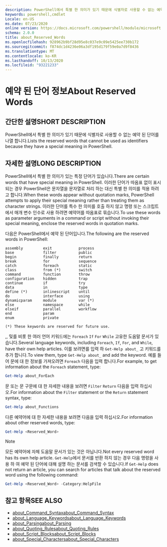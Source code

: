 ```yaml
---
description: PowerShell에서 특별 한 의미가 있기 때문에 식별자로 사용할 수 없는 예약 된 단어를 나열 합니다.
keywords: powershell,cmdlet
Locale: en-US
ms.date: 07/23/2020
online version: https://docs.microsoft.com/powershell/module/microsoft.powershell.core/about/about_reserved_words?view=powershell-6&WT.mc_id=ps-gethelp
schema: 2.0.0
title: about_Reserved_Words
ms.openlocfilehash: 928962b9bf28d95e8c037e9c09e5425ee730b172
ms.sourcegitcommit: f874dc1d4236e06a3df195d179f59e0a7d9f8436
ms.translationtype: MT
ms.contentlocale: ko-KR
ms.lasthandoff: 10/13/2020
ms.locfileid: "93221233"
---
```

# <a name="about-reserved-words"></a><span data-ttu-id="d553d-104">예약 된 단어 정보</span><span class="sxs-lookup"><span data-stu-id="d553d-104">About Reserved Words</span></span>

## <a name="short-description"></a><span data-ttu-id="d553d-105">간단한 설명</span><span class="sxs-lookup"><span data-stu-id="d553d-105">SHORT DESCRIPTION</span></span>
<span data-ttu-id="d553d-106">PowerShell에서 특별 한 의미가 있기 때문에 식별자로 사용할 수 없는 예약 된 단어를 나열 합니다.</span><span class="sxs-lookup"><span data-stu-id="d553d-106">Lists the reserved words that cannot be used as identifiers because they have a special meaning in PowerShell.</span></span>

## <a name="long-description"></a><span data-ttu-id="d553d-107">자세한 설명</span><span class="sxs-lookup"><span data-stu-id="d553d-107">LONG DESCRIPTION</span></span>

<span data-ttu-id="d553d-108">PowerShell에서 특별 한 의미가 있는 특정 단어가 있습니다.</span><span class="sxs-lookup"><span data-stu-id="d553d-108">There are certain words that have special meaning in PowerShell.</span></span> <span data-ttu-id="d553d-109">이러한 단어가 따옴표 없이 표시 되는 경우 PowerShell은 문자열을 문자열로 처리 하는 대신 특별 한 의미를 적용 하려고 합니다.</span><span class="sxs-lookup"><span data-stu-id="d553d-109">When these words appear without quotation marks, PowerShell attempts to apply their special meaning rather than treating them as character strings.</span></span> <span data-ttu-id="d553d-110">이러한 단어를 특수 한 의미를 호출 하지 않고 명령 또는 스크립트에서 매개 변수 인수로 사용 하려면 예약어를 따옴표로 묶습니다.</span><span class="sxs-lookup"><span data-stu-id="d553d-110">To use these words as parameter arguments in a command or script without invoking their special meaning, enclose the reserved words in quotation marks.</span></span>

<span data-ttu-id="d553d-111">다음은 PowerShell에서 예약 된 단어입니다.</span><span class="sxs-lookup"><span data-stu-id="d553d-111">The following are the reserved words in PowerShell:</span></span>

```
assembly         exit            process
base             filter          public
begin            finally         return
break            for             sequence
catch            foreach         static
class            from (*)        switch
command          function        throw
configuration    hidden          trap
continue         if              try
data             in              type
define (*)       inlinescript    until
do               interface       using
dynamicparam     module          var (*)
else             namespace       while
elseif           parallel        workflow
end              param
enum             private

(*) These keywords are reserved for future use.
```

<span data-ttu-id="d553d-112">,, 및를 비롯 한 여러 언어 키워드에는 `Foreach` `If` `For` `While` 고유한 도움말 문서가 있습니다.</span><span class="sxs-lookup"><span data-stu-id="d553d-112">Several language keywords, including `Foreach`, `If`, `For`, and `While`, have their own help articles.</span></span> <span data-ttu-id="d553d-113">이를 보려면를 입력 하 `Get-Help about_` 고 키워드를 추가 합니다.</span><span class="sxs-lookup"><span data-stu-id="d553d-113">To view them, type `Get-Help about_` and add the keyword.</span></span> <span data-ttu-id="d553d-114">예를 들어 문에 대 한 정보를 가져오려면 `Foreach` 다음을 입력 합니다.</span><span class="sxs-lookup"><span data-stu-id="d553d-114">For example, to get information about the `Foreach` statement, type:</span></span>

```powershell
Get-Help about_ForEach
```

<span data-ttu-id="d553d-115">문 또는 문 구문에 대 한 자세한 내용을 보려면 `Filter` `Return` 다음을 입력 하십시오.</span><span class="sxs-lookup"><span data-stu-id="d553d-115">For information about the `Filter` statement or the `Return` statement syntax, type:</span></span>

```powershell
Get-Help about_Functions
```

<span data-ttu-id="d553d-116">다른 예약어에 대 한 자세한 내용을 보려면 다음을 입력 하십시오.</span><span class="sxs-lookup"><span data-stu-id="d553d-116">For information about other reserved words, type:</span></span>

```powershell
Get-Help <Reserved_Word>
```

> [!NOTE]
> <span data-ttu-id="d553d-117">모든 예약어에 자체 도움말 문서가 있는 것은 아닙니다.</span><span class="sxs-lookup"><span data-stu-id="d553d-117">Not every reserved word has its own help article.</span></span> <span data-ttu-id="d553d-118">`Get-Help`에서 문서를 반환 하지 않는 경우 다음 명령을 사용 하 여 예약 된 단어에 대해 설명 하는 문서를 검색할 수 있습니다.</span><span class="sxs-lookup"><span data-stu-id="d553d-118">If `Get-Help` does not return an article, you can search for articles that talk about the reserved word using the following command:</span></span>
>
> ```powershell
> Get-Help <Reserved_Word> -Category:HelpFile
> ```

## <a name="see-also"></a><span data-ttu-id="d553d-119">참고 항목</span><span class="sxs-lookup"><span data-stu-id="d553d-119">SEE ALSO</span></span>

- [<span data-ttu-id="d553d-120">about_Command_Syntax</span><span class="sxs-lookup"><span data-stu-id="d553d-120">about_Command_Syntax</span></span>](about_Command_Syntax.md)
- [<span data-ttu-id="d553d-121">about_Language_Keywords</span><span class="sxs-lookup"><span data-stu-id="d553d-121">about_Language_Keywords</span></span>](about_Language_Keywords.md)
- [<span data-ttu-id="d553d-122">about_Parsing</span><span class="sxs-lookup"><span data-stu-id="d553d-122">about_Parsing</span></span>](about_Parsing.md)
- [<span data-ttu-id="d553d-123">about_Quoting_Rules</span><span class="sxs-lookup"><span data-stu-id="d553d-123">about_Quoting_Rules</span></span>](about_Quoting_Rules.md)
- [<span data-ttu-id="d553d-124">about_Script_Blocks</span><span class="sxs-lookup"><span data-stu-id="d553d-124">about_Script_Blocks</span></span>](about_Script_Blocks.md)
- [<span data-ttu-id="d553d-125">about_Special_Characters</span><span class="sxs-lookup"><span data-stu-id="d553d-125">about_Special_Characters</span></span>](about_Special_Characters.md)
